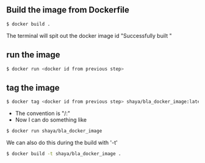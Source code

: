 ## Build the image from Dockerfile

```sh
$ docker build .
```

The terminal will spit out the docker image id "Successfully built <docker id>"

## run the image

```sh
$ docker run <docker id from previous step>
```

## tag the image

```sh
$ docker tag <docker id from previous step> shaya/bla_docker_image:latest
```
* The convention is "<your docker id>/<repo name>:<version>"
* Now I can do something like

```sh
$ docker run shaya/bla_docker_image
```

We can also do this during the build with '-t'

```sh
$ docker build -t shaya/bla_docker_image .
```
